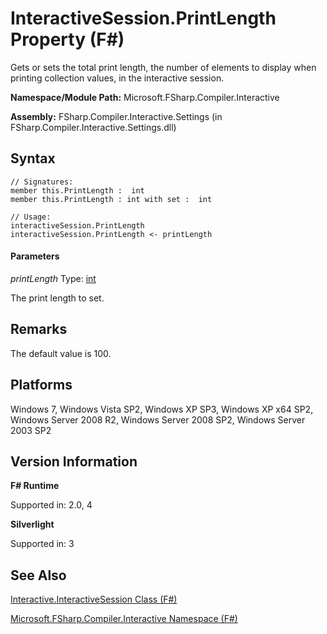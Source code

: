 # InteractiveSession.PrintLength Property (F#)

Gets or sets the total print length, the number of elements to display when printing collection values, in the interactive session.

**Namespace/Module Path:** Microsoft.FSharp.Compiler.Interactive

**Assembly:** FSharp.Compiler.Interactive.Settings (in FSharp.Compiler.Interactive.Settings.dll)


## Syntax

```
// Signatures:
member this.PrintLength :  int
member this.PrintLength : int with set :  int

// Usage:
interactiveSession.PrintLength
interactiveSession.PrintLength <- printLength
```

#### Parameters
*printLength*
Type: [int](http://msdn.microsoft.com/en-us/library/025d5455-3622-4ea5-9573-3ecbd4ee1375)


The print length to set.




## Remarks
The default value is 100.


## Platforms
Windows 7, Windows Vista SP2, Windows XP SP3, Windows XP x64 SP2, Windows Server 2008 R2, Windows Server 2008 SP2, Windows Server 2003 SP2


## Version Information
**F# Runtime**

Supported in: 2.0, 4

**Silverlight**

Supported in: 3


## See Also
[Interactive.InteractiveSession Class &#40;F&#35;&#41;](Interactive.InteractiveSession+Class+%28FSharp%29.md)

[Microsoft.FSharp.Compiler.Interactive Namespace &#40;F&#35;&#41;](Microsoft.FSharp.Compiler.Interactive+Namespace+%28FSharp%29.md)


